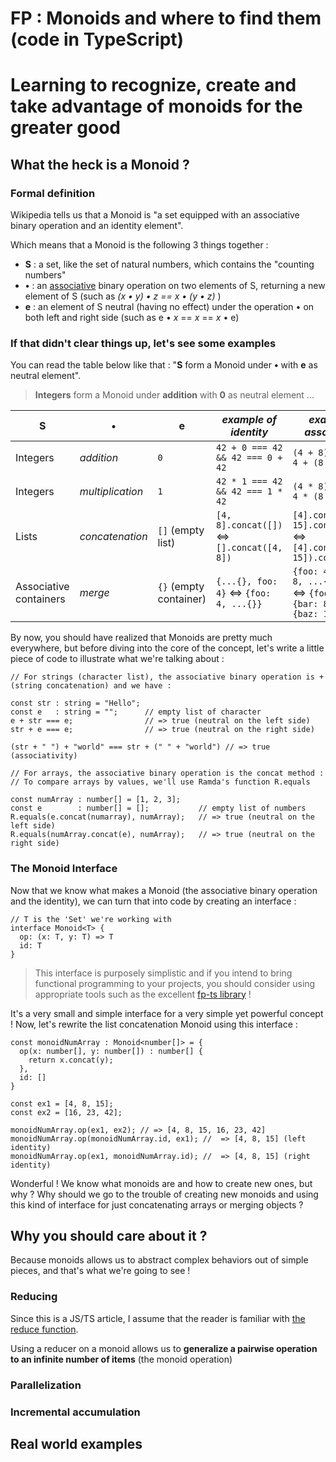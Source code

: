 # FP : Monoids and where to find them (code in TypeScript)
# Learning to recognize, create and take advantage of monoids for the greater good

## What the heck is a Monoid  ? 

### Formal definition

Wikipedia tells us that a Monoid is "a set equipped with an associative binary operation and an identity element".

Which means that a Monoid is the following 3 things together : 

- **S**  : a set, like the set of natural numbers, which contains the "counting numbers"
- **•**  : an [associative](https://en.wikipedia.org/wiki/Associative_property) binary operation on two elements of S, returning a new element of S (such as *(x • y) • z == x • (y • z)* )
- **e**  : an element of S neutral (having no effect) under the operation • on both left and right side (such as e • *x* == *x* == *x* • e)

### If that didn't clear things up, let's see some examples

You can read the table below like that : "**S** form a Monoid under **•** with **e** as neutral element".<br/>
> **Integers** form a Monoid under **addition** with **0** as neutral element ... 

| **S**                  | **•**            | **e**                  | *example of identity*                     | *example of associativity*                                                    |
|------------------------|------------------|------------------------|-------------------------------------------|-------------------------------------------------------------------------------|
| Integers               | *addition*       | `0`                    | `42 + 0 === 42 && 42 === 0 + 42`          | `(4 + 8) + 15 === 4 + (8 + 15)`                                               |
| Integers               | *multiplication* | `1`                    | `42 * 1 === 42 && 42 === 1 * 42`          | `(4 * 8) * 15 === 4 * (8 * 15)`                                               |
| Lists                  | *concatenation*  | `[]` (empty list)      | `[4, 8].concat([])` ⇔ `[].concat([4, 8])` | `[4].concat([8, 15].concat([16]))` ⇔ `[4].concat([8, 15]).concat([16])`       |
| Associative containers | *merge*          | `{}` (empty container) | `{...{}, foo: 4}` ⇔ `{foo: 4, ...{}}`     | `{foo: 4, ...{bar: 8, ...{baz: 15}}}` ⇔ `{foo: 4, ...{bar: 8}, ...{baz: 15}}` |

By now, you should have realized that Monoids are pretty much everywhere, but before diving into the core of the concept, 
let's write a little piece of code to illustrate what we're talking about :

```TS
// For strings (character list), the associative binary operation is + (string concatenation) and we have : 

const str : string = "Hello";
const e   : string = "";      // empty list of character
e + str === e;                // => true (neutral on the left side)
str + e === e;                // => true (neutral on the right side)

(str + " ") + "world" === str + (" " + "world") // => true (associativity)

// For arrays, the associative binary operation is the concat method :
// To compare arrays by values, we'll use Ramda's function R.equals

const numArray : number[] = [1, 2, 3];
const e        : number[] = [];           // empty list of numbers
R.equals(e.concat(numarray), numArray);   // => true (neutral on the left side)
R.equals(numArray.concat(e), numArray);   // => true (neutral on the right side)
```

### The Monoid Interface

Now that we know what makes a Monoid (the associative binary operation and the identity),
we can turn that into code by creating an interface :

```TS
// T is the 'Set' we're working with
interface Monoid<T> {
  op: (x: T, y: T) => T
  id: T
}
```

> This interface is purposely simplistic and if you intend to bring functional programming to your projects, you should consider using appropriate tools such as the excellent [fp-ts library](https://github.com/gcanti/fp-ts) !

It's a very small and simple interface for a very simple yet powerful concept ! 
Now, let's rewrite the list concatenation Monoid using this interface :

```TS
const monoidNumArray : Monoid<number[]> = {
  op(x: number[], y: number[]) : number[] {
    return x.concat(y);
  },
  id: []
}

const ex1 = [4, 8, 15];
const ex2 = [16, 23, 42];

monoidNumArray.op(ex1, ex2); // => [4, 8, 15, 16, 23, 42]
monoidNumArray.op(monoidNumArray.id, ex1); //  => [4, 8, 15] (left identity)
monoidNumArray.op(ex1, monoidNumArray.id); //  => [4, 8, 15] (right identity)
```

Wonderful ! We know what monoids are and how to create new ones, but why ? Why should we go to the 
trouble of creating new monoids and using this kind of interface for just concatenating arrays or merging objects ?

## Why you should care about it ? 

Because monoids allows us to abstract complex behaviors out of simple pieces, and that's what we're going to see !

### Reducing

Since this is a JS/TS article, I assume that the reader is familiar with [the reduce function](https://developer.mozilla.org/en-US/docs/Web/JavaScript/Reference/Global_Objects/Array/Reduce).

Using a reducer on a monoid allows us to **generalize a pairwise operation to an infinite number of items** (the monoid operation)

### Parallelization

### Incremental accumulation

## Real world examples
